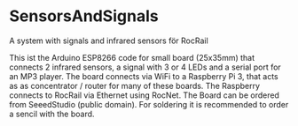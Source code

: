 # SensorsAndSignals
A system with signals and infrared sensors för RocRail

This ist the Arduino ESP8266 code for small board (25x35mm) that connects 2 infrared sensors, a signal with 3 or 4 LEDs and a serial port for an MP3 player. 
The board connects via WiFi to a Raspberry Pi 3, that acts as as concentrator / router for many of these boards.
The Raspberry connects to RocRail via Ethernet using RocNet.
The Board can be ordered from SeeedStudio (public domain). For soldering it is recommended to order a sencil with the board.
